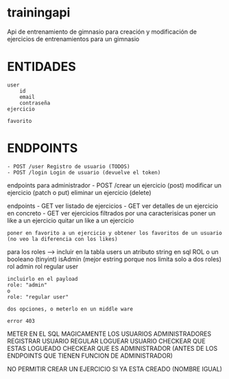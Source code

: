 # trainingapi
Api de entrenamiento de gimnasio para creación y modificación de ejercicios de entrenamientos para un gimnasio

# ENTIDADES
    user
        id
        email
        contraseña
    ejercicio

    favorito

# ENDPOINTS

	- POST /user Registro de usuario (TODOS)
	- POST /login Login de usuario (devuelve el token)

endpoints para administrador
	- POST /crear un ejercicio (post)
	modificar un ejercicio (patch o put)
	eliminar un ejercicio (delete)
	
endpoints 
	- GET ver listado de ejercicios
	- GET ver detalles de un ejercicio en concreto
	- GET ver ejercicios filtrados por una caracterisicas
	poner un like a un ejercicio
	quitar un like a un ejercicio
	
	poner en favorito a un ejercicio y obtener los favoritos de un usuario (no veo la diferencia con los likes)
	

para los roles --> incluir en la tabla users un 
	atributo string en sql ROL o un booleano (tinyint) isAdmin (mejor estring porque nos limita solo a dos roles)
	rol admin
      	rol regular user
		
	incluirlo en el payload
	role: "admin"
	o
	role: "regular user"
	
	dos opciones, o meterlo en un middle ware
	
	error 403
	
	
METER EN EL SQL MAGICAMENTE LOS USUARIOS ADMINISTRADORES
REGISTRAR USUARIO REGULAR
LOGUEAR USUARIO
CHECKEAR QUE ESTAS LOGUEADO
CHECKEAR QUE ES ADMINISTRADOR (ANTES DE LOS ENDPOINTS QUE TIENEN FUNCION DE ADMINISTRADOR)

NO PERMITIR CREAR UN EJERCICIO SI YA ESTA CREADO (NOMBRE IGUAL)
